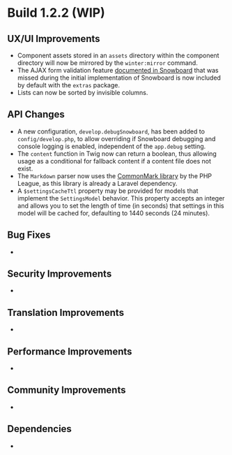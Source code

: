 # Build 1.2.2 (WIP)

## UX/UI Improvements
- Component assets stored in an `assets` directory within the component directory will now be mirrored by the `winter:mirror` command.
- The AJAX form validation feature [documented in Snowboard](https://wintercms.com/docs/snowboard/extras#ajax-validation) that was missed during the initial implementation of Snowboard is now included by default with the `extras` package.
- Lists can now be sorted by invisible columns.

## API Changes
- A new configuration, `develop.debugSnowboard`, has been added to `config/develop.php`, to allow overriding if Snowboard debugging and console logging is enabled, independent of the `app.debug` setting.
- The `content` function in Twig now can return a boolean, thus allowing usage as a conditional for fallback content if a content file does not exist.
- The `Markdown` parser now uses the [CommonMark library](https://commonmark.thephpleague.com/) by the PHP League, as this library is already a Laravel dependency.
- A `$settingsCacheTtl` property may be provided for models that implement the `SettingsModel` behavior. This property accepts an integer and allows you to set the length of time (in seconds) that settings in this model will be cached for, defaulting to 1440 seconds (24 minutes).

## Bug Fixes
-

## Security Improvements
-

## Translation Improvements
-

## Performance Improvements
-

## Community Improvements
-

## Dependencies
-
